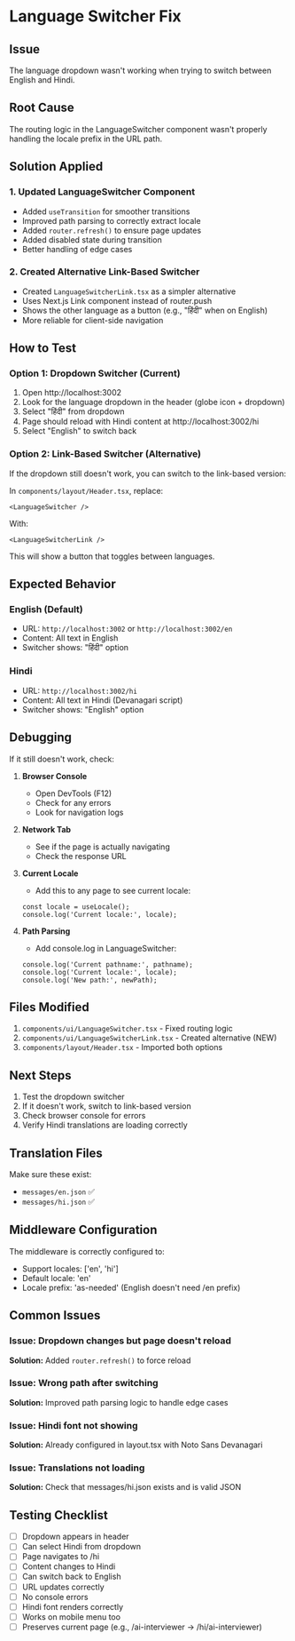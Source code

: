 # Language Switcher Fix

## Issue
The language dropdown wasn't working when trying to switch between English and Hindi.

## Root Cause
The routing logic in the LanguageSwitcher component wasn't properly handling the locale prefix in the URL path.

## Solution Applied

### 1. Updated LanguageSwitcher Component
- Added `useTransition` for smoother transitions
- Improved path parsing to correctly extract locale
- Added `router.refresh()` to ensure page updates
- Added disabled state during transition
- Better handling of edge cases

### 2. Created Alternative Link-Based Switcher
- Created `LanguageSwitcherLink.tsx` as a simpler alternative
- Uses Next.js Link component instead of router.push
- Shows the other language as a button (e.g., "हिंदी" when on English)
- More reliable for client-side navigation

## How to Test

### Option 1: Dropdown Switcher (Current)
1. Open http://localhost:3002
2. Look for the language dropdown in the header (globe icon + dropdown)
3. Select "हिंदी" from dropdown
4. Page should reload with Hindi content at http://localhost:3002/hi
5. Select "English" to switch back

### Option 2: Link-Based Switcher (Alternative)
If the dropdown still doesn't work, you can switch to the link-based version:

In `components/layout/Header.tsx`, replace:
```tsx
<LanguageSwitcher />
```

With:
```tsx
<LanguageSwitcherLink />
```

This will show a button that toggles between languages.

## Expected Behavior

### English (Default)
- URL: `http://localhost:3002` or `http://localhost:3002/en`
- Content: All text in English
- Switcher shows: "हिंदी" option

### Hindi
- URL: `http://localhost:3002/hi`
- Content: All text in Hindi (Devanagari script)
- Switcher shows: "English" option

## Debugging

If it still doesn't work, check:

1. **Browser Console**
   - Open DevTools (F12)
   - Check for any errors
   - Look for navigation logs

2. **Network Tab**
   - See if the page is actually navigating
   - Check the response URL

3. **Current Locale**
   - Add this to any page to see current locale:
   ```tsx
   const locale = useLocale();
   console.log('Current locale:', locale);
   ```

4. **Path Parsing**
   - Add console.log in LanguageSwitcher:
   ```tsx
   console.log('Current pathname:', pathname);
   console.log('Current locale:', locale);
   console.log('New path:', newPath);
   ```

## Files Modified

1. `components/ui/LanguageSwitcher.tsx` - Fixed routing logic
2. `components/ui/LanguageSwitcherLink.tsx` - Created alternative (NEW)
3. `components/layout/Header.tsx` - Imported both options

## Next Steps

1. Test the dropdown switcher
2. If it doesn't work, switch to link-based version
3. Check browser console for errors
4. Verify Hindi translations are loading correctly

## Translation Files

Make sure these exist:
- `messages/en.json` ✅
- `messages/hi.json` ✅

## Middleware Configuration

The middleware is correctly configured to:
- Support locales: ['en', 'hi']
- Default locale: 'en'
- Locale prefix: 'as-needed' (English doesn't need /en prefix)

## Common Issues

### Issue: Dropdown changes but page doesn't reload
**Solution:** Added `router.refresh()` to force reload

### Issue: Wrong path after switching
**Solution:** Improved path parsing logic to handle edge cases

### Issue: Hindi font not showing
**Solution:** Already configured in layout.tsx with Noto Sans Devanagari

### Issue: Translations not loading
**Solution:** Check that messages/hi.json exists and is valid JSON

## Testing Checklist

- [ ] Dropdown appears in header
- [ ] Can select Hindi from dropdown
- [ ] Page navigates to /hi
- [ ] Content changes to Hindi
- [ ] Can switch back to English
- [ ] URL updates correctly
- [ ] No console errors
- [ ] Hindi font renders correctly
- [ ] Works on mobile menu too
- [ ] Preserves current page (e.g., /ai-interviewer → /hi/ai-interviewer)
